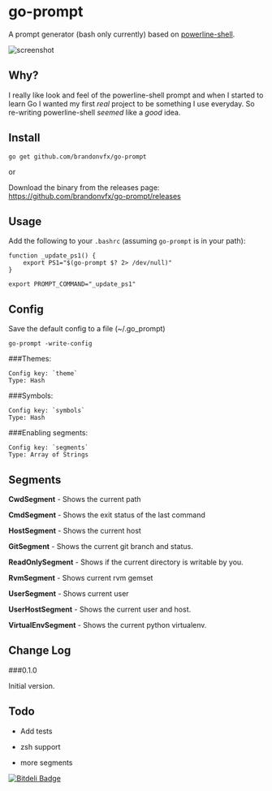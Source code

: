 go-prompt
=========

A prompt generator (bash only currently) based on [powerline-shell](https://github.com/milkbikis/powerline-shell).

![screenshot](https://raw.github.com/brandonvfx/go-prompt/master/screenshot.png)

Why?
----

I really like look and feel of the powerline-shell prompt and when I started to learn Go I wanted my first *real* project to be something I use everyday. So re-writing powerline-shell *seemed* like a *good* idea.


Install
-------

`go get github.com/brandonvfx/go-prompt`

or

Download the binary from the releases page: https://github.com/brandonvfx/go-prompt/releases


Usage
-----

Add the following to your `.bashrc` (assuming `go-prompt` is in your path):

    function _update_ps1() {
        export PS1="$(go-prompt $? 2> /dev/null)"
    }

    export PROMPT_COMMAND="_update_ps1"


Config
------

Save the default config to a file (~/.go_prompt)

`go-prompt -write-config`


###Themes:

    Config key: `theme`
    Type: Hash


###Symbols:

    Config key: `symbols`
    Type: Hash


###Enabling segments:

    Config key: `segments`
    Type: Array of Strings




Segments
--------

**CwdSegment** - Shows the current path

**CmdSegment** - Shows the exit status of the last command

**HostSegment** - Shows the current host

**GitSegment** - Shows the current git branch and status.

**ReadOnlySegment** - Shows if the current directory is writable by you.

**RvmSegment** - Shows current rvm gemset

**UserSegment** - Shows current user

**UserHostSegment** - Shows the current user and host.

**VirtualEnvSegment** - Shows the current python virtualenv. 


Change Log
----------

###0.1.0

Initial version. 


Todo
----

- Add tests

- zsh support

- more segments




[![Bitdeli Badge](https://d2weczhvl823v0.cloudfront.net/brandonvfx/go-prompt/trend.png)](https://bitdeli.com/free "Bitdeli Badge")
